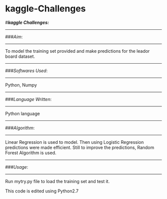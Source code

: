 # kaggle-Challenges

#***kaggle Challenges:***

----------
###*Aim*:

----------


To model the training set provided and make predictions for the leador board dataset.

-------------
###*Softwares Used*:

-------------
Python, Numpy


-------------
###*Language Written*:

-------------
Python language

-------------
###*Algorithm*:

-------------
Linear Regression is used to model. Then using Logistic Regression predictions were made efficient. Still to improve the predictions, Random Forest Algorithm is used.

-------------
###*Usage*:

-------------
Run mytry.py file to load the training set and test it.


This code is edited using Python2.7

